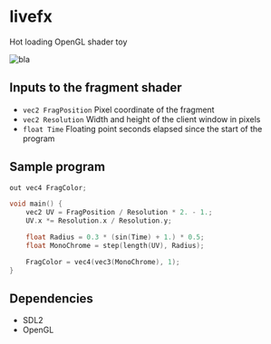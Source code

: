 # livefx
Hot loading OpenGL shader toy

![bla](https://i.imgur.com/dE6PSiV.png)

## Inputs to the fragment shader
* `vec2 FragPosition` Pixel coordinate of the fragment
* `vec2 Resolution` Width and height of the client window in pixels
* `float Time` Floating point seconds elapsed since the start of the program
 
 
## Sample program
```c
out vec4 FragColor;

void main() {
    vec2 UV = FragPosition / Resolution * 2. - 1.;
    UV.x *= Resolution.x / Resolution.y;

    float Radius = 0.3 * (sin(Time) + 1.) * 0.5;
    float MonoChrome = step(length(UV), Radius);

    FragColor = vec4(vec3(MonoChrome), 1);
}
```
## Dependencies
* SDL2
* OpenGL
